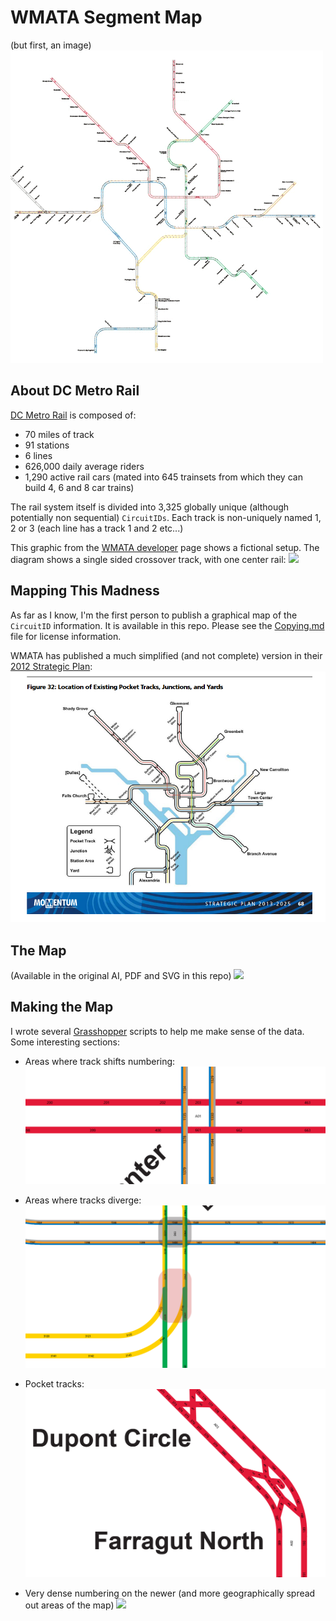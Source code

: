 # WMATA Segment Map
(but first, an image)
![](images/zoom-to-scale.gif)

## About DC Metro Rail
[DC Metro Rail](https://en.wikipedia.org/wiki/Washington_Metro) is composed of:
- 70 miles of track
- 91 stations
- 6 lines
- 626,000 daily average riders
- 1,290 active rail cars (mated into 645 trainsets from which they can build 4, 6 and 8 car trains)

The rail system itself is divided into 3,325 globally unique (although potentially non sequential) `CircuitIDs`. Each track is non-uniquely named 1, 2 or 3 (each line has a track 1 and 2 etc...)

This graphic from the [WMATA developer](https://developer.wmata.com/) page shows a fictional setup. The diagram shows a single sided crossover track, with one center rail:
![](images/neighbor-diagram.png)

## Mapping This Madness
As far as I know, I'm the first person to publish a graphical map of the `CircuitID` information. It is available in this repo. Please see the [Copying.md](copying.md) file for license information. 

WMATA has published a much simplified (and not complete) version in their [2012 Strategic Plan](https://www.wmata.com/initiatives/strategic-plans/upload/7Metro-2025-Pocket-Tracks-Secure.pdf):
![](images/wmata-strategic-plan-map.png)

## The Map
(Available in the original AI, PDF and SVG in this repo)
![](Segment-ID-Map.png)

## Making the Map
I wrote several [Grasshopper](https://www.grasshopper3d.com/) scripts to help me make sense of the data. Some interesting sections:
- Areas where track shifts numbering:
![](images/numbering-break.png)

- Areas where tracks diverge:
![](images/switch-break.png)

- Pocket tracks:
![](images/pocket-track.png)

- Very dense numbering on the newer (and more geographically spread out areas of the map)
![](dense-numbering.png)







